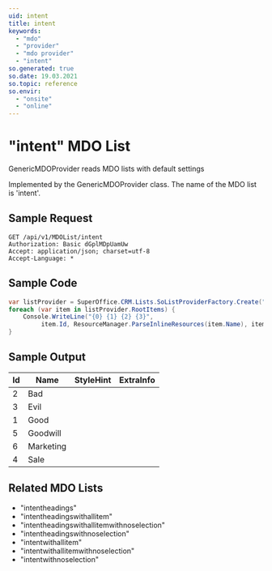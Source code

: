 ```yaml
---
uid: intent
title: intent
keywords:
  - "mdo"
  - "provider"
  - "mdo provider"
  - "intent"
so.generated: true
so.date: 19.03.2021
so.topic: reference
so.envir:
  - "onsite"
  - "online"
---
```


# "intent" MDO List
GenericMDOProvider reads MDO lists with default settings



Implemented by the <see cref="T:SuperOffice.CRM.Lists.GenericMDOProvider">GenericMDOProvider</see> class.
The name of the MDO list is 'intent'.




## Sample Request

```http!
GET /api/v1/MDOList/intent
Authorization: Basic dGplMDpUamUw
Accept: application/json; charset=utf-8
Accept-Language: *

```

## Sample Code
```cs
var listProvider = SuperOffice.CRM.Lists.SoListProviderFactory.Create("intent", forceFlatList: true);
foreach (var item in listProvider.RootItems) {
    Console.WriteLine("{0} {1} {2} {3}", 
         item.Id, ResourceManager.ParseInlineResources(item.Name), item.StyleHint, item.ExtraInfo);
}
```

## Sample Output

|Id   | Name  |StyleHint|ExtraInfo |
| --- | ----- | ------- | -------- |
|2|Bad|||
|3|Evil|||
|1|Good|||
|5|Goodwill|||
|6|Marketing|||
|4|Sale|||


## Related MDO Lists

* "intentheadings"
* "intentheadingswithallitem"
* "intentheadingswithallitemwithnoselection"
* "intentheadingswithnoselection"
* "intentwithallitem"
* "intentwithallitemwithnoselection"
* "intentwithnoselection"
